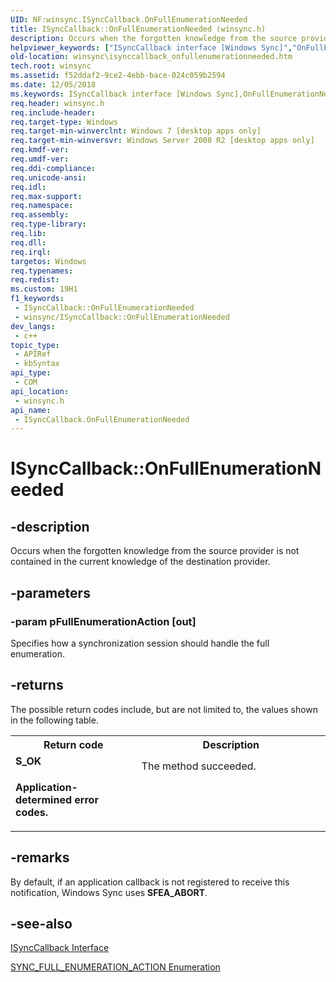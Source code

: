 ```yaml
---
UID: NF:winsync.ISyncCallback.OnFullEnumerationNeeded
title: ISyncCallback::OnFullEnumerationNeeded (winsync.h)
description: Occurs when the forgotten knowledge from the source provider is not contained in the current knowledge of the destination provider.
helpviewer_keywords: ["ISyncCallback interface [Windows Sync]","OnFullEnumerationNeeded method","ISyncCallback.OnFullEnumerationNeeded","ISyncCallback::OnFullEnumerationNeeded","OnFullEnumerationNeeded","OnFullEnumerationNeeded method [Windows Sync]","OnFullEnumerationNeeded method [Windows Sync]","ISyncCallback interface","winsync.isynccallback_onfullenumerationneeded","winsync/ISyncCallback::OnFullEnumerationNeeded"]
old-location: winsync\isynccallback_onfullenumerationneeded.htm
tech.root: winsync
ms.assetid: f52ddaf2-9ce2-4ebb-bace-024c059b2594
ms.date: 12/05/2018
ms.keywords: ISyncCallback interface [Windows Sync],OnFullEnumerationNeeded method, ISyncCallback.OnFullEnumerationNeeded, ISyncCallback::OnFullEnumerationNeeded, OnFullEnumerationNeeded, OnFullEnumerationNeeded method [Windows Sync], OnFullEnumerationNeeded method [Windows Sync],ISyncCallback interface, winsync.isynccallback_onfullenumerationneeded, winsync/ISyncCallback::OnFullEnumerationNeeded
req.header: winsync.h
req.include-header: 
req.target-type: Windows
req.target-min-winverclnt: Windows 7 [desktop apps only]
req.target-min-winversvr: Windows Server 2008 R2 [desktop apps only]
req.kmdf-ver: 
req.umdf-ver: 
req.ddi-compliance: 
req.unicode-ansi: 
req.idl: 
req.max-support: 
req.namespace: 
req.assembly: 
req.type-library: 
req.lib: 
req.dll: 
req.irql: 
targetos: Windows
req.typenames: 
req.redist: 
ms.custom: 19H1
f1_keywords:
 - ISyncCallback::OnFullEnumerationNeeded
 - winsync/ISyncCallback::OnFullEnumerationNeeded
dev_langs:
 - c++
topic_type:
 - APIRef
 - kbSyntax
api_type:
 - COM
api_location:
 - winsync.h
api_name:
 - ISyncCallback.OnFullEnumerationNeeded
---
```


# ISyncCallback::OnFullEnumerationNeeded


## -description

Occurs when the forgotten knowledge from the source provider is not contained in the current knowledge of the destination provider.

## -parameters

### -param pFullEnumerationAction [out]

Specifies how a synchronization session should handle the full enumeration.

## -returns

The possible return codes include, but are not limited to, the values shown in the following table.

<table>
<tr>
<th>Return code</th>
<th>Description</th>
</tr>
<tr>
<td width="40%">
<dl>
<dt><b>S_OK</b></dt>
</dl>
</td>
<td width="60%">
The method succeeded.

</td>
</tr>
<tr>
<td width="40%">
<dl>
<dt><b>Application-determined error codes.</b></dt>
</dl>
</td>
<td width="60%"></td>
</tr>
</table>

## -remarks

By default, if an application callback is not registered to receive this notification, Windows Sync uses <b>SFEA_ABORT</b>.

## -see-also

<a href="https://docs.microsoft.com/previous-versions/windows/desktop/api/winsync/nn-winsync-isynccallback">ISyncCallback Interface</a>



<a href="/windows/win32/api/winsync/ne-winsync-sync_full_enumeration_action">SYNC_FULL_ENUMERATION_ACTION Enumeration</a>


